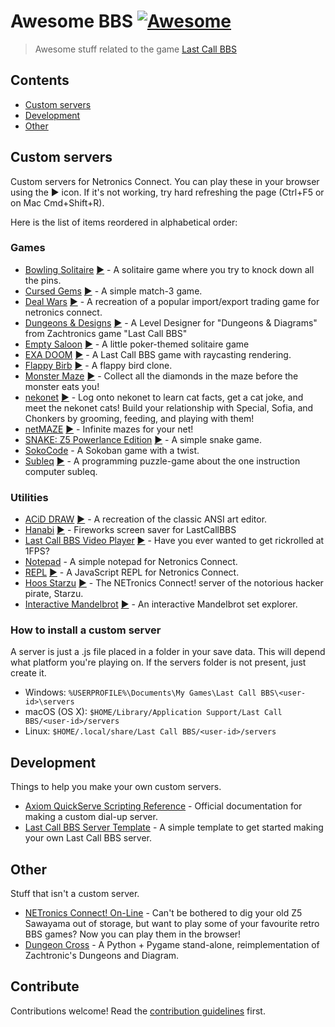 # Awesome BBS [![Awesome](https://awesome.re/badge.svg)](https://awesome.re)

> Awesome stuff related to the game [Last Call BBS](https://www.zachtronics.com/last-call-bbs/)

## Contents

- [Custom servers](#custom-servers)
- [Development](#development)
- [Other](#other)


## Custom servers

Custom servers for Netronics Connect. You can play these in your browser using the ▶️ icon. If it's not working, try hard refreshing the page (Ctrl+F5 or on Mac Cmd+Shift+R).

Here is the list of items reordered in alphabetical order:
### Games
- [Bowling Solitaire](https://github.com/cronomst/lcbbs-entryway) [▶️](https://stellartux.github.io/netronics-connect-online/?https://raw.githubusercontent.com/cronomst/lcbbs-entryway/master/entryway.js) - A solitaire game where you try to knock down all the pins.
- [Cursed Gems](https://github.com/w00tyd00d/Cursed-Gems) [▶️](https://stellartux.github.io/netronics-connect-online/?https://raw.githubusercontent.com/w00tyd00d/Cursed-Gems/main/cursedgems.js) - A simple match-3 game.
- [Deal Wars](https://github.com/isakara/connectgames) [▶️](https://stellartux.github.io/netronics-connect-online/?https://raw.githubusercontent.com/isakara/connectgames/main/dealwars.js) - A recreation of a popular import/export trading game for netronics connect.
- [Dungeons & Designs](https://github.com/CR-S01/Dungeons-Diagrams) [▶️](https://stellartux.github.io/netronics-connect-online/?https://raw.githubusercontent.com/CR-S01/Dungeons-Diagrams/main/dungeonsAndDesigns.js.js) - A Level Designer for "Dungeons & Diagrams" from Zachtronics game "Last Call BBS"
- [Empty Saloon](https://github.com/icegoat9/lastcallbbs) [▶️](https://stellartux.github.io/netronics-connect-online/?https://raw.githubusercontent.com/icegoat9/lastcallbbs/main/emptysaloon.js) - A little poker-themed solitaire game
- [EXA DOOM](https://github.com/PartyWumpus/EXA-doom) [▶️](https://stellartux.github.io/netronics-connect-online/?https://raw.githubusercontent.com/PartyWumpus/EXA-doom/main/exaDOOM.js) - A Last Call BBS game with raycasting rendering.
- [Flappy Birb](https://gist.github.com/micolous/b822a40674e5527aba42f0612a013faf) [▶️](https://stellartux.github.io/netronics-connect-online/?https://gist.githubusercontent.com/micolous/b822a40674e5527aba42f0612a013faf/raw/9c31a8027284bb56b1e2c22e8b711b11f8a44121/flappy.js) - A flappy bird clone.
- [Monster Maze](https://github.com/Zwergesel/last-call-bbs-monster-maze) [▶️](https://stellartux.github.io/netronics-connect-online/?https://raw.githubusercontent.com/Zwergesel/last-call-bbs-monster-maze/main/monstermaze.js) - Collect all the diamonds in the maze before the monster eats you!
- [nekonet](https://github.com/hcb/last-call-bbs) [▶️](https://stellartux.github.io/netronics-connect-online/?https://raw.githubusercontent.com/hcb/last-call-bbs/main/nekonet.js) - Log onto nekonet to learn cat facts, get a cat joke, and meet the nekonet cats! Build your relationship with Special, Sofia, and Chonkers by grooming, feeding, and playing with them!
- [netMAZE](https://github.com/JavadocMD/last-call-bbs)
[▶️](https://stellartux.github.io/netronics-connect-online/?https://raw.githubusercontent.com/JavadocMD/last-call-bbs/main/netmaze.js) - Infinite mazes for your net!
- [SNAKE: Z5 Powerlance Edition](https://github.com/dabjulmaros/last-call-bbs-server-snake) [▶️](https://stellartux.github.io/netronics-connect-online/?https://raw.githubusercontent.com/dabjulmaros/last-call-bbs-server-snake/master/dabjulmaros_snake.js) - A simple snake game.
- [SokoCode](https://github.com/Werxzy/SokoCode) <!--[▶️](https://stellartux.github.io/netronics-connect-online/?https://raw.githubusercontent.com/Werxzy/SokoCode/master/SokoCode.js)--> - A Sokoban game with a twist.
- [Subleq](https://github.com/galactical1100/Subleq) [▶️](https://stellartux.github.io/netronics-connect-online/?https://raw.githubusercontent.com/galactical1100/Subleq/main/subleq.js) - A programming puzzle-game about the one instruction computer subleq.

### Utilities

- [ACiD DRAW](https://bitbucket.org/almostsweet/aciddraw/) [▶️](https://stellartux.github.io/netronics-connect-online/?https://bitbucket.org/almostsweet/aciddraw/raw/HEAD/aciddraw.js) - A recreation of the classic ANSI art editor.
- [Hanabi](https://github.com/arun867/last-call-bbs-server-hanabi) [▶️](https://stellartux.github.io/netronics-connect-online/?https://raw.githubusercontent.com/arun867/last-call-bbs-server-hanabi/main/hanabi.js) - Fireworks screen saver for LastCallBBS
- [Last Call BBS Video Player](https://github.com/ethanhjennings/last-call-bbs-video-player) [▶️](https://stellartux.github.io/netronics-connect-online/?https://raw.githubusercontent.com/ethanhjennings/last-call-bbs-video-player/main/rickroll.js) - Have you ever wanted to get rickrolled at 1FPS?
- [Notepad](https://www.reddit.com/r/lastcallbbs/comments/w2wzyq/notepad_for_netronics_download_in_comments/) - A simple notepad for Netronics Connect.
- [REPL](https://github.com/JesseTG/javascript-repl-last-call-bbs) [▶️](https://stellartux.github.io/netronics-connect-online/?https://raw.githubusercontent.com/JesseTG/javascript-repl-last-call-bbs/master/server.js) - A JavaScript REPL for Netronics Connect.
- [Hoos Starzu](https://github.com/stellartux/hoos-starzu) [▶️](https://stellartux.github.io/netronics-connect-online/?https://raw.githubusercontent.com/stellartux/hoos-starzu/master/hoos-starzu.js) - The NETronics Connect! server of the notorious hacker pirate, Starzu.
- [Interactive Mandelbrot](https://github.com/ErikBot42/netronics-server-collection) [▶️](https://stellartux.github.io/netronics-connect-online/?https://raw.githubusercontent.com/ErikBot42/netronics-server-collection/main/mandelbrot.js) - An interactive Mandelbrot set explorer.


### How to install a custom server
A server is just a .js file placed in a folder in your save data. This will depend what platform you're playing on. If the servers folder is not present, just create it.

- Windows: `%USERPROFILE%\Documents\My Games\Last Call BBS\<user-id>\servers`
- macOS (OS X): `$HOME/Library/Application Support/Last Call BBS/<user-id>/servers`
- Linux: `$HOME/.local/share/Last Call BBS/<user-id>/servers`


## Development
Things to help you make your own custom servers.

- [Axiom QuickServe Scripting Reference](https://www.zachtronics.com/quickserve/) - Official documentation for making a custom dial-up server.
- [Last Call BBS Server Template](https://github.com/stellartux/last-call-bbs-server-template) - A simple template to get started making your own Last Call BBS server.


## Other

Stuff that isn't a custom server.

- [NETronics Connect! On-Line](https://github.com/stellartux/netronics-connect-online) - Can't be bothered to dig your old Z5 Sawayama out of storage, but want to play some of your favourite retro BBS games? Now you can play them in the browser!
- [Dungeon Cross](https://github.com/halfburnttoast/Dungeon-Cross) - A Python + Pygame stand-alone, reimplementation of Zachtronic's Dungeons and Diagram.

## Contribute

Contributions welcome! Read the [contribution guidelines](contributing.md) first.
